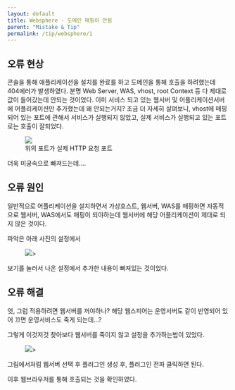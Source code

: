 ```yaml
---
layout: default
title: Websphere - 도메인 매핑이 안됨
parent: "Mistake & Tip"
permalink: /tip/websphere/1
---
```


## 오류 현상

콘솔을 통해 애플리케이션을 설치를 완료를 하고 도메인을 통해 호출을 하려했는데 404에러가 발생하였다.
분명 Web Server, WAS, vhost, root Context 등 다 제대로 값이 들어갔는데 안되는 것이었다.
이미 서비스 되고 있는 웹서버 및 어플리케이션서버에 어플리케이션만 추가했는데 왜 안되는거지?
조금 더 자세히 살펴보니, vhost에 매핑되어 있는 포트에 관해서 서비스가 실행되지 않았고, 실제 서비스가 실행되고 있는 포트로는 호출이 잘되었다.

<aside>
<figure>
<img src="{{ "/media/img/Mistakes/host1.PNG" | absolute_url }}" />
<figcaption>위의 포트가 실제 HTTP 요청 포트</figcaption>
</figure>
</aside>

더욱 미궁속으로 빠져드는데....


## 오류 원인

일반적으로 어플리케이션을 설치하면서 가상호스트, 웹서버, WAS를 매핑하면 자동적으로 웹서버, WAS에서도 매핑이 되야하는데 웹서버에 해당 어플리케이션이 제대로 되지 않은 것이다. 

파악은 아래 사진의 설정에서 

<aside>
<figure>
<img src="{{ "/media/img/Mistakes/websphere10.png" | absolute_url }}" />>
</figure>
</aside>

보기를 눌러서 나온 설정에서 추가한 내용이 빠져있는 것이었다.

## 오류 해결

엇, 그럼 적용하려면 웹서버를 꺼야하나? 해당 웹스피어는 운영서버도 같이 반영되어 있어 끄면 운영서비스도 죽게 되는데...?

그렇게 이것저것 찾아보다 웹서버를 죽이지 않고 설정을 추가하는법이 있었다.

<aside>
<figure>
<img src="{{ "/media/img/Mistakes/websphere11.PNG" | absolute_url }}" />>
</figure>
</aside>

그림에서처럼 웹서버 선택 후 플러그인 생성 후, 플러그인 전파 클릭하면 된다.

이후 웹브라우저를 통해 호출되는 것을 확인하였다.
